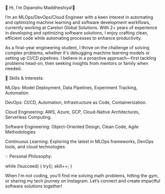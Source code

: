 👋 Hi, I'm Dipanshu Maddheshiya!🚀

I’m an MLOps/DevOps/Cloud Engineer with a keen interest in automating and optimizing machine learning and software development workflows, currently working at Carelon Global Solutions. With 2+ years of experience in developing and optimizing software solutions, I enjoy crafting clean, efficient code while automating processes to enhance productivity.

As a final-year engineering student, I thrive on the challenge of solving complex problems, whether it's debugging machine learning models or setting up CI/CD pipelines. I believe in a proactive approach—first tackling problems head-on, then seeking insights from mentors or family when needed.

🔧 Skills & Interests:

MLOps: Model Deployment, Data Pipelines, Experiment Tracking, Automation

DevOps: CI/CD, Automation, Infrastructure as Code, Containerization.

Cloud Engineering: AWS, Azure, GCP, Cloud-Native Architectures, Serverless Computing.

Software Engineering: Object-Oriented Design, Clean Code, Agile Methodologies

Continuous Learning: Exploring the latest in MLOps frameworks, DevOps tools, and cloud technologies

💡 Personal Philosophy:

while (!succeed) {
try();
skill++;
}

When I'm not coding, you’ll find me solving math problems, hitting the gym, or sharing my tech journey on Instagram. Let’s connect and create impactful software solutions together!
